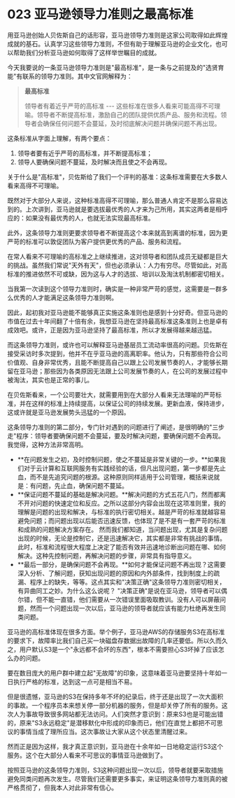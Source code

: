 # 023 亚马逊领导力准则之最高标准

用亚马逊创始人贝佐斯自己的话形容，亚马逊领导力准则是这家公司取得如此辉煌成就的基石。认真学习这些领导力准则，不但有助于理解亚马逊的企业文化，也可以帮助我们分析亚马逊如何取得了这样举世瞩目的成就。

今天我要说的一条亚马逊领导力准则是"最高标准"，是一条与之前提及的"选贤育能"有联系的领导力准则。其中文官网解释为：

> **最高标准**
>
> 领导者有着近乎严苛的高标准 ---
> 这些标准在很多人看来可能高得不可理喻。领导者不断提高标准，激励自己的团队提供优质产品、服务和流程。领导者会确保任何问题不会蔓延，及时彻底解决问题并确保问题不再出现。

这条标准从字面上理解，有两个要点：

1.  领导者要有近乎严苛的高标准，并不断提高标准；
2.  领导人要确保问题不蔓延，及时解决而且使之不会再现。

关于什么是"高标准"，贝佐斯给了我们一个评判的基准：这条标准需要在大多数人看来高得不可理喻。

既然对于大部分人来说，这种标准高得不可理喻，那么普通人肯定不是那么容易达到的。上次讲到，亚马逊就是要选拔最优秀的人才来为己所用，其实这两者是相呼应的：如果没有最优秀的人，也就无法实现最高标准。

此外，这条领导力准则更要求领导者不断提高这个本来就高到离谱的标准，因为更严苛的标准可以敦促团队为客户提供更优秀的产品、服务和流程。

在常人看来不可理喻的高标准之上继续推进，这对领导者和团队成员无疑都是巨大的挑战。虽然我们常说"天外有天"，但也必须承认：人力有穷尽。尽管如此，对高标准的推进依然不可或缺，因为这与人才的选拔、培训以及淘汰机制都密切相关。

当我第一次读到这个领导力准则时，确实是一种非常严苛的感觉，这需要是一群多么优秀的人才能满足这条领导力准则啊。

因此，起初我对亚马逊能不能够真正实施这条准则也是感到十分好奇。但亚马逊的市值在过去十年间翻了十倍有余，我想亚马逊在坚持最高标准这条准则上也是卓有成效吧。或许，正是因为亚马逊坚持了最高标准，所以才发展得越来越迅猛。

而这条领导力准则，或许也可以解释亚马逊基层员工流动率很高的问题。贝佐斯在接受采访时多次提到，他并不在乎亚马逊的高离职率。他认为，只有那些符合公司价值观、自身非常优秀，且能不断提高自己以跟上公司发展节奏的人，才能够长期留在亚马逊；那些因为各类原因无法跟上公司发展节奏的人，在公司的发展过程中被淘汰，其实也是正常的事儿。

在贝佐斯看来，一个公司要壮大，就需要用到在大部分人看来无法理喻的严苛标准，并在这样的标准上持续提高，以保证公司的持续发展。更新血液，保持进步，这或许就是亚马逊发展势头迅猛的一个原因。

这条领导力准则的第二部分，专门针对遇到的问题进行了阐述，是很明确的"三步走"程序：领导者要确保问题不会蔓延，要及时解决问题，要确保问题不会再现。我觉得，这种方法非常高明。

-   **在问题发生之初，及时控制问题，使之不蔓延是非常关键的一步。**如果我们对于云计算和互联网服务有实践经验的话，但凡出现问题，第一步都是先止血，而不是先追究问题的根源。这种原则同样适用于公司管理，概括来说就是：有问题，先止血，确保问题不蔓延。
-   **保证问题不蔓延的基础是解决问题。**解决问题的方式五花八门，然而都离不开对问题的快速定位和反应。之所以这部分内容会出现在这项准则里，我的理解是问题的出现和解决，与标准的执行密切相关。越是严苛的标准就越容易避免问题；而问题出现以后能否迅速反馈，也体现了是不是有一套严苛的标准和成熟的问题解决方案存在。
    然而我们都知道，当问题出现，尤其是复杂问题出现的时候，无论是控制它，还是迅速解决它，其实都是非常有挑战的事情。此时，标准和流程很大程度上决定了能否有效并迅速地诊断出问题在哪、如何解决。这种先控制问题，再解决问题的步骤，非常具有指导意义。
-   **最后一部分，是确保问题不会再现。**如何才能保证问题不再出现？这需要深入分析、了解问题，获知出现问题的原因和内外部条件，找到制度上的疏漏、程序上的缺失，等等。这点其实和"决策正确"这条领导力准则密切相关，有异曲同工之妙。为什么这么说呢？
    "决策正确"是说在亚马逊，领导者可以偶尔错，但不能一直错，他们需要从一次错误里面吸取教训。没有人可以屏蔽问题，然而一个问题出现一次以后，亚马逊的领导者就应该有能力杜绝再发生同类问题。

亚马逊的高标准体现在很多方面。举个例子，亚马逊AWS的存储服务S3在高标准的要求下，故障率比我们自己买一块磁盘存数据出故障的几率还要低。所以久而久之，用户默认S3是一个"永远都不会坏的东西"，根本不需要担心S3坏掉了应该怎么办的问题。

要在数目庞大的用户群中建立起"无故障"的印象，这意味着亚马逊要坚持十年如一日执行严格的标准，达到这一点可是相当不易。

但是很遗憾，亚马逊的S3在保持多年不坏的纪录后，终于还是出现了一次大面积的事故。一个程序员本来想关停一部分机器的服务，但是却关停了所有的服务。这次人为事故导致很多网站都无法访问。人们突然才意识到：原来S3也是可能出错的，原来"S3永远稳定"是潜移默化中形成的印象而已，他们在直觉上都把不可思议的事情当成了理所应当。这次事故让大家从这个状态里清醒过来。

然而正是因为这样，我才真正意识到，亚马逊在十余年如一日地稳定运行S3这个服务。这个在大部分人看来不可思议的事情亚马逊做到了。

按照亚马逊的这条领导力准则，S3这种问题出现一次以后，领导者就要采取措施避免同类问题再次发生。尽管我们还需要更多事实，来证明这条领导力准则真的被严格贯彻了，但我本人对此非常有信心。

